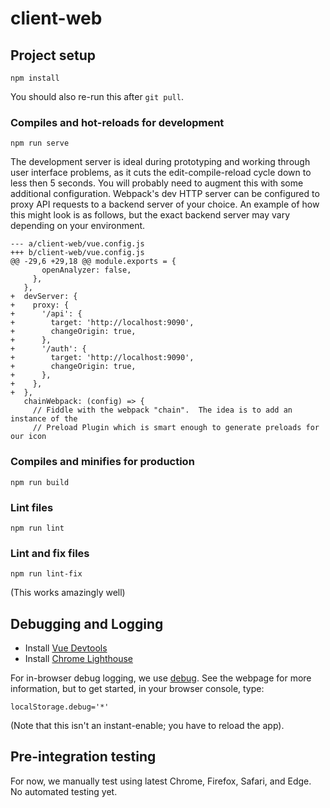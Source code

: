 # client-web

## Project setup
```
npm install
```

You should also re-run this after `git pull`.

### Compiles and hot-reloads for development
```
npm run serve
```

The development server is ideal during prototyping and working through user
interface problems, as it cuts the edit-compile-reload cycle down to less then
5 seconds.  You will probably need to augment this with some additional
configuration.  Webpack's dev HTTP server can be configured to proxy API
requests to a backend server of your choice.  An example of how this might look
is as follows, but the exact backend server may vary depending on your
environment.

```
--- a/client-web/vue.config.js
+++ b/client-web/vue.config.js
@@ -29,6 +29,18 @@ module.exports = {
       openAnalyzer: false,
     },
   },
+  devServer: {
+    proxy: {
+      '/api': {
+        target: 'http://localhost:9090',
+        changeOrigin: true,
+      },
+      '/auth': {
+        target: 'http://localhost:9090',
+        changeOrigin: true,
+      },
+    },
+  },
   chainWebpack: (config) => {
     // Fiddle with the webpack "chain".  The idea is to add an instance of the
     // Preload Plugin which is smart enough to generate preloads for our icon
```

### Compiles and minifies for production
```
npm run build
```

### Lint files
```
npm run lint
```

### Lint and fix files
```
npm run lint-fix
```

(This works amazingly well)

## Debugging and Logging

- Install [Vue Devtools](https://github.com/vuejs/vue-devtools)
- Install [Chrome Lighthouse](https://developers.google.com/web/tools/lighthouse/)

For in-browser debug logging, we use [debug](https://www.npmjs.com/package/debug).  See the webpage for more information, but to get started, in your browser console, type:

```
localStorage.debug='*'
```

(Note that this isn't an instant-enable; you have to reload the app).

## Pre-integration testing

For now, we manually test using latest Chrome, Firefox, Safari, and Edge.  No automated testing yet.
